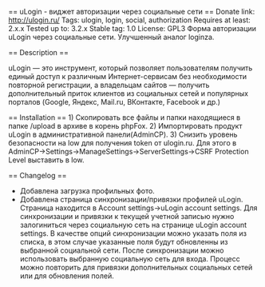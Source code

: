 == uLogin - виджет авторизации через социальные сети ==
Donate link: http://ulogin.ru/
Tags: ulogin, login, social, authorization
Requires at least: 2.x.x
Tested up to: 3.2.x
Stable tag: 1.0
License: GPL3
Форма авторизации uLogin через социальные сети. Улучшенный аналог loginza.

== Description ==

uLogin — это инструмент, который позволяет пользователям получить единый доступ к различным Интернет-сервисам без необходимости повторной регистрации,
а владельцам сайтов — получить дополнительный приток клиентов из социальных сетей и популярных порталов (Google, Яндекс, Mail.ru, ВКонтакте, Facebook и др.)

== Installation ==
	1) Скопировать все файлы и папки находящиеся в папке /upload в архиве в корень phpFox.
	2) Импортировать продукт uLogin в административной панели(AdminCP).
  	3) Cнизить уровень безопасности на low для получения token от ulogin.ru. 
	   Для этого в AdminCP->Settings->ManageSettings->ServerSettings->CSRF Protection Level выставить в low.

== Changelog ==
  - Добавлена загрузка профильных фото.
  - Добавлена страница синхронизации/привязки профилей uLogin. Страница находится в Account settings->uLogin account settings.
    Для синхронизации и привязки к текущей учетной записью нужно залогиниться через социальную сеть на странице uLogin account settings.
    В качестве опций синхронизации можно указать поля из списка, в этом случае указанные поля будут обновленны из выбранной социальной сети.
    После синхронизации можно использовать выбранную социальную сеть для входа. Процесс можно повторить для привязки дополнительных социальных сетей или для обновления полей.